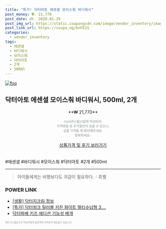 ```yaml
--- 
title: "특가! 닥터아토 에센셜 모이스춰 바디워시" 
post_money: ₩. 21,770 
post_date: dt. 2020.01.29 
post_img_url: https://static.coupangcdn.com/image/vendor_inventory/images/2016/07/07/13/9/7ca1b94b-df86-4ff5-9729-e376eaa60e82.jpg 
post_link_url: https://coupa.ng/bnFE1S 
categories: 
  - vendor_inventory 
tags: 
  - 에센셜 
  - 바디워시 
  - 모이스춰 
  - 닥터아토 
  - 2개 
  - 500ml 
--- 
```

[![foo](https://static.coupangcdn.com/image/vendor_inventory/images/2016/07/07/13/9/7ca1b94b-df86-4ff5-9729-e376eaa60e82.jpg)](https://coupa.ng/bnFE1S) 

## 닥터아토 에센셜 모이스춰 바디워시, 500ml, 2개 
<p style="text-align: center;">**₩ 21,770**</p> 
<p style="text-align: center;"><span style="color: #898c8f; font-family: Georgia,Times,serif; font-size: 0.75em;">2020년01월29일에 작성되어, <br>가격변동 및 추가할인이 있을 수 있으니,<br> 상품 가격을 꼭!확인해주세요.<br>행복하세요~</span> 
</p>	 
<div markdown="0" style="text-align: center;"><a href="https://coupa.ng/bnFE1S" class="btn btn--success">상품가격 및 후기 보러가기</a></div> 
<br><br> 
  #에센셜 #바디워시 #모이스춰 #닥터아토 #2개 #500ml 
<hr> 

> 아이들에게는 비평보다도 귀감이 필요하다. - 쥬벨 


### POWER LINK

* <a href="https://blog.naver.com/fash111/221768602651" target="_blank"> [생활] 닥터지크림 정보 </a>
* <a href="https://blog.naver.com/an0733/221786463963" target="_blank">[특가] 닥터씽크 릴러블 키친 화이트 멀티수납형 3....</a>
* <a href="https://blog.naver.com/santokki14/221786505950" target="_blank">닥터파베 키즈 에디션 기능성 베개</a>

<span style="color: #898c8f; font-family: Georgia,Times,serif; font-size: 0.55em;">파트너스활동으로 작성자에게 일정액의 커미션이 제공될수 있습니다.</span> 
